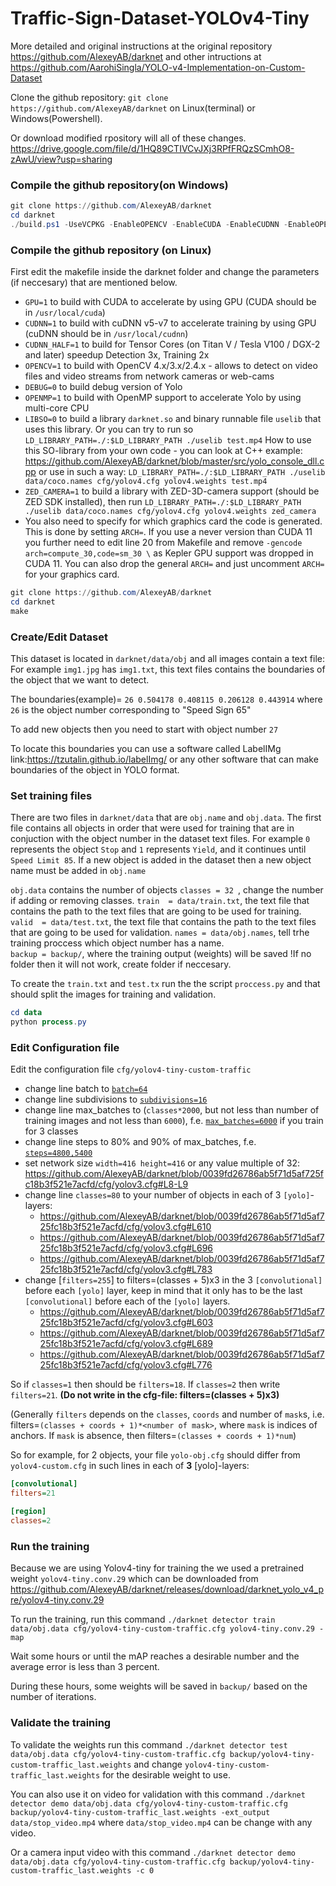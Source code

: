 # Traffic-Sign-Dataset-YOLOv4-Tiny

More detailed and original instructions at the original repository https://github.com/AlexeyAB/darknet and other intructions at https://github.com/AarohiSingla/YOLO-v4-Implementation-on-Custom-Dataset

Clone the github repository: `git clone https://github.com/AlexeyAB/darknet` on Linux(terminal) or Windows(Powershell).

Or download modified rpository will all of these changes. https://drive.google.com/file/d/1HQ89CTIVCvJXj3RPfFRQzSCmhO8-zAwU/view?usp=sharing

### Compile the github repository(on Windows) 

```PowerShell
git clone https://github.com/AlexeyAB/darknet
cd darknet
./build.ps1 -UseVCPKG -EnableOPENCV -EnableCUDA -EnableCUDNN -EnableOPENCV_CUDA
```
### Compile the github repository (on Linux)

First edit the makefile inside the darknet folder and change the parameters (if neccesary) that are mentioned below.  

- `GPU=1` to build with CUDA to accelerate by using GPU (CUDA should be in `/usr/local/cuda`)
- `CUDNN=1` to build with cuDNN v5-v7 to accelerate training by using GPU (cuDNN should be in `/usr/local/cudnn`)
- `CUDNN_HALF=1` to build for Tensor Cores (on Titan V / Tesla V100 / DGX-2 and later) speedup Detection 3x, Training 2x
- `OPENCV=1` to build with OpenCV 4.x/3.x/2.4.x - allows to detect on video files and video streams from network cameras or web-cams
- `DEBUG=0` to build debug version of Yolo
- `OPENMP=1` to build with OpenMP support to accelerate Yolo by using multi-core CPU
- `LIBSO=0` to build a library `darknet.so` and binary runnable file `uselib` that uses this library. Or you can try to run so `LD_LIBRARY_PATH=./:$LD_LIBRARY_PATH ./uselib test.mp4` How to use this SO-library from your own code - you can look at C++ example: https://github.com/AlexeyAB/darknet/blob/master/src/yolo_console_dll.cpp
    or use in such a way: `LD_LIBRARY_PATH=./:$LD_LIBRARY_PATH ./uselib data/coco.names cfg/yolov4.cfg yolov4.weights test.mp4`
- `ZED_CAMERA=1` to build a library with ZED-3D-camera support (should be ZED SDK installed), then run
    `LD_LIBRARY_PATH=./:$LD_LIBRARY_PATH ./uselib data/coco.names cfg/yolov4.cfg yolov4.weights zed_camera`
- You also need to specify for which graphics card the code is generated. This is done by setting `ARCH=`. If you use a never version than CUDA 11 you further need to edit line 20 from Makefile and remove `-gencode arch=compute_30,code=sm_30 \` as Kepler GPU support was dropped in CUDA 11. You can also drop the general `ARCH=` and just uncomment `ARCH=` for your graphics card.

```PowerShell
git clone https://github.com/AlexeyAB/darknet
cd darknet
make
```

### Create/Edit Dataset

This dataset is located in `darknet/data/obj` and all images contain a text file: For example `img1.jpg` has `img1.txt`, this text files contains the boundaries of the object that we want to detect. 

The boundaries(example)= `26 0.504178 0.408115 0.206128 0.443914` where `26` is the object number corresponding to "Speed Sign 65"

To add new objects then you need to start with object number `27`

To locate this boundaries you can use a software called LabelIMg link:https://tzutalin.github.io/labelImg/ or any other software that can make boundaries of the object in YOLO format. 

### Set training files 

There are two files in `darknet/data` that are `obj.name` and `obj.data`. The first file contains all objects in order that were used for training that are in conjuction with the object number in the dataset text files. For example `0` represents the object `Stop` and `1` represents `Yield`, and it continues until `Speed Limit 85`. If a new object is added in the dataset then a new object name must be added in `obj.name`

`obj.data` contains the number of objects `classes = 32 `, change the number if adding or removing classes. 
`train  = data/train.txt`, the text file that contains the path to the text files that are going to be used for training.
`valid  = data/test.txt`, the text file that contains the path to the text files that are going to be used for validation.
`names = data/obj.names`, tell trhe training proccess which object number has a name.   
`backup = backup/`, where the training output (weights) will be saved !If no folder then it will not work, create folder if neccesary. 

To create the `train.txt` and `test.tx` run the the script `proccess.py` and that should split the images for training and validation. 

```PowerShell
cd data
python process.py
```

### Edit Configuration file 

Edit the configuration file `cfg/yolov4-tiny-custom-traffic` 

- change line batch to [`batch=64`](https://github.com/AlexeyAB/darknet/blob/0039fd26786ab5f71d5af725fc18b3f521e7acfd/cfg/yolov3.cfg#L3)
- change line subdivisions to [`subdivisions=16`](https://github.com/AlexeyAB/darknet/blob/0039fd26786ab5f71d5af725fc18b3f521e7acfd/cfg/yolov3.cfg#L4)
- change line max_batches to (`classes*2000`, but not less than number of training images and not less than `6000`), f.e. [`max_batches=6000`](https://github.com/AlexeyAB/darknet/blob/0039fd26786ab5f71d5af725fc18b3f521e7acfd/cfg/yolov3.cfg#L20) if you train for 3 classes
- change line steps to 80% and 90% of max_batches, f.e. [`steps=4800,5400`](https://github.com/AlexeyAB/darknet/blob/0039fd26786ab5f71d5af725fc18b3f521e7acfd/cfg/yolov3.cfg#L22)
- set network size `width=416 height=416` or any value multiple of 32: https://github.com/AlexeyAB/darknet/blob/0039fd26786ab5f71d5af725fc18b3f521e7acfd/cfg/yolov3.cfg#L8-L9
- change line `classes=80` to your number of objects in each of 3 `[yolo]`-layers:
  - https://github.com/AlexeyAB/darknet/blob/0039fd26786ab5f71d5af725fc18b3f521e7acfd/cfg/yolov3.cfg#L610
  - https://github.com/AlexeyAB/darknet/blob/0039fd26786ab5f71d5af725fc18b3f521e7acfd/cfg/yolov3.cfg#L696
  - https://github.com/AlexeyAB/darknet/blob/0039fd26786ab5f71d5af725fc18b3f521e7acfd/cfg/yolov3.cfg#L783
- change [`filters=255`] to filters=(classes + 5)x3 in the 3 `[convolutional]` before each `[yolo]` layer, keep in mind that it only has to be the last `[convolutional]` before each of the `[yolo]` layers.
  - https://github.com/AlexeyAB/darknet/blob/0039fd26786ab5f71d5af725fc18b3f521e7acfd/cfg/yolov3.cfg#L603
  - https://github.com/AlexeyAB/darknet/blob/0039fd26786ab5f71d5af725fc18b3f521e7acfd/cfg/yolov3.cfg#L689
  - https://github.com/AlexeyAB/darknet/blob/0039fd26786ab5f71d5af725fc18b3f521e7acfd/cfg/yolov3.cfg#L776

So if `classes=1` then should be `filters=18`. If `classes=2` then write `filters=21`.
**(Do not write in the cfg-file: filters=(classes + 5)x3)**

(Generally `filters` depends on the `classes`, `coords` and number of `mask`s, i.e. filters=`(classes + coords + 1)*<number of mask>`, where `mask` is indices of anchors. If `mask` is absence, then filters=`(classes + coords + 1)*num`)

So for example, for 2 objects, your file `yolo-obj.cfg` should differ from `yolov4-custom.cfg` in such lines in each of **3** [yolo]-layers:

```ini
[convolutional]
filters=21

[region]
classes=2
```

### Run the training

Because we are using Yolov4-tiny for training the we used a pretrained weight `yolov4-tiny.conv.29` which can be downloaded from https://github.com/AlexeyAB/darknet/releases/download/darknet_yolo_v4_pre/yolov4-tiny.conv.29

To run the training, run this command `./darknet detector train data/obj.data cfg/yolov4-tiny-custom-traffic.cfg yolov4-tiny.conv.29 -map` 

Wait some hours or until the mAP reaches a desirable number and the average error is less than 3 percent. 

During these hours, some weights will be saved in `backup/` based on the number of iterations.

### Validate the training 

To validate the weights run this command `./darknet detector test data/obj.data cfg/yolov4-tiny-custom-traffic.cfg backup/yolov4-tiny-custom-traffic_last.weights` and change `yolov4-tiny-custom-traffic_last.weights` for the desirable weight to use. 

You can also use it on video for validation with this command `./darknet detector demo data/obj.data cfg/yolov4-tiny-custom-traffic.cfg backup/yolov4-tiny-custom-traffic_last.weights -ext_output data/stop_video.mp4` where `data/stop_video.mp4` can be change with any video. 

Or a camera input video with this command `./darknet detector demo data/obj.data cfg/yolov4-tiny-custom-traffic.cfg backup/yolov4-tiny-custom-traffic_last.weights -c 0`






 



